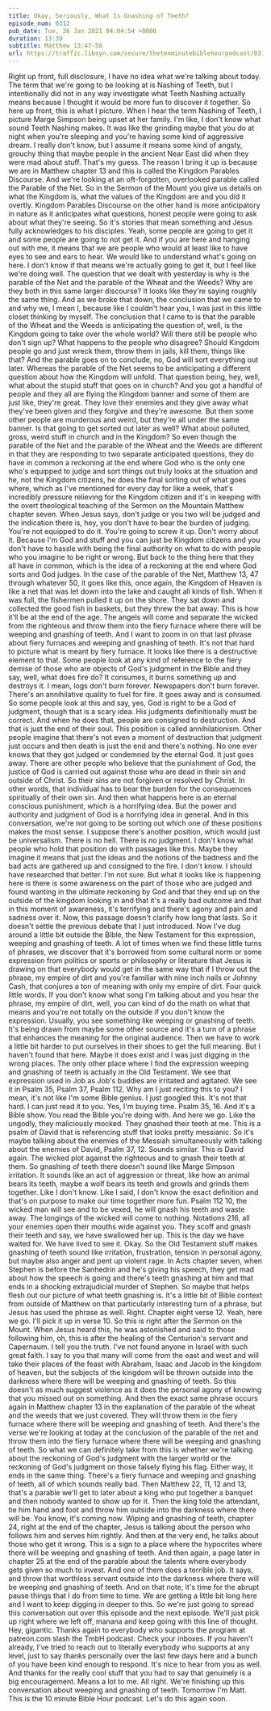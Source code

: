 ```yaml
---
title: Okay, Seriously, What Is Gnashing of Teeth?
episode_num: 0312
pub_date: Tue, 26 Jan 2021 04:04:54 +0000
duration: 13:39
subtitle: Matthew 13:47-50
url: https://traffic.libsyn.com/secure/thetenminutebiblehourpodcast/0312_-_Okay_Seriously_What_is_Gnashing_of_Teeth.mp3
---
```


 Right up front, full disclosure, I have no idea what we're talking about today. The term that we're going to be looking at is Nashing of Teeth, but I intentionally did not in any way investigate what Teeth Nashing actually means because I thought it would be more fun to discover it together. So here up front, this is what I picture. When I hear the term Nashing of Teeth, I picture Marge Simpson being upset at her family. I'm like, I don't know what sound Teeth Nashing makes. It was like the grinding maybe that you do at night when you're sleeping and you're having some kind of aggressive dream. I really don't know, but I assume it means some kind of angsty, grouchy thing that maybe people in the ancient Near East did when they were mad about stuff. That's my guess. The reason I bring it up is because we are in Matthew chapter 13 and this is called the Kingdom Parables Discourse. And we're looking at an oft-forgotten, overlooked parable called the Parable of the Net. So in the Sermon of the Mount you give us details on what the Kingdom is, what the values of the Kingdom are and you did it overtly. Kingdom Parables Discourse on the other hand is more anticipatory in nature as it anticipates what questions, honest people were going to ask about what they're seeing. So it's stories that mean something and Jesus fully acknowledges to his disciples. Yeah, some people are going to get it and some people are going to not get it. And if you are here and hanging out with me, it means that we are people who would at least like to have eyes to see and ears to hear. We would like to understand what's going on here. I don't know if that means we're actually going to get it, but I feel like we're doing well. The question that we dealt with yesterday is why is the parable of the Net and the parable of the Wheat and the Weeds? Why are they both in this same larger discourse? It looks like they're saying roughly the same thing. And as we broke that down, the conclusion that we came to and why we, I mean I, because like I couldn't hear you, I was just in this little closet thinking by myself. The conclusion that I came to is that the parable of the Wheat and the Weeds is anticipating the question of, well, is the Kingdom going to take over the whole world? Will there still be people who don't sign up? What happens to the people who disagree? Should Kingdom people go and just wreck them, throw them in jails, kill them, things like that? And the parable goes on to conclude, no, God will sort everything out later. Whereas the parable of the Net seems to be anticipating a different question about how the Kingdom will unfold. That question being, hey, well, what about the stupid stuff that goes on in church? And you got a handful of people and they all are flying the Kingdom banner and some of them are just like, they're great. They love their enemies and they give away what they've been given and they forgive and they're awesome. But then some other people are murderous and weird, but they're all under the same banner. Is that going to get sorted out later as well? What about polluted, gross, weird stuff in church and in the Kingdom? So even though the parable of the Net and the parable of the Wheat and the Weeds are different in that they are responding to two separate anticipated questions, they do have in common a reckoning at the end where God who is the only one who's equipped to judge and sort things out truly looks at the situation and he, not the Kingdom citizens, he does the final sorting out of what goes where, which as I've mentioned for every day for like a week, that's incredibly pressure relieving for the Kingdom citizen and it's in keeping with the overt theological teaching of the Sermon on the Mountain Matthew chapter seven. When Jesus says, don't judge or you two will be judged and the indication there is, hey, you don't have to bear the burden of judging. You're not equipped to do it. You're going to screw it up. Don't worry about it. Because I'm God and stuff and you can just be Kingdom citizens and you don't have to hassle with being the final authority on what to do with people who you imagine to be right or wrong. But back to the thing here that they all have in common, which is the idea of a reckoning at the end where God sorts and God judges. In the case of the parable of the Net, Matthew 13, 47 through whatever 50, it goes like this, once again, the Kingdom of Heaven is like a net that was let down into the lake and caught all kinds of fish. When it was full, the fishermen pulled it up on the shore. They sat down and collected the good fish in baskets, but they threw the bat away. This is how it'll be at the end of the age. The angels will come and separate the wicked from the righteous and throw them into the fiery furnace where there will be weeping and gnashing of teeth. And I want to zoom in on that last phrase about fiery furnaces and weeping and gnashing of teeth. It's not that hard to picture what is meant by fiery furnace. It looks like there is a destructive element to that. Some people look at any kind of reference to the fiery demise of those who are objects of God's judgment in the Bible and they say, well, what does fire do? It consumes, it burns something up and destroys it. I mean, logs don't burn forever. Newspapers don't burn forever. There's an annihilative quality to fuel for fire. It goes away and is consumed. So some people look at this and say, yes, God is right to be a God of judgment, though that is a scary idea. His judgments definitionally must be correct. And when he does that, people are consigned to destruction. And that is just the end of their soul. This position is called annihilationism. Other people imagine that there's not even a moment of destruction that judgment just occurs and then death is just the end and there's nothing. No one ever knows that they got judged or condemned by the eternal God. It just goes away. There are other people who believe that the punishment of God, the justice of God is carried out against those who are dead in their sin and outside of Christ. So their sins are not forgiven or resolved by Christ. In other words, that individual has to bear the burden for the consequences spiritually of their own sin. And then what happens here is an eternal conscious punishment, which is a horrifying idea. But the power and authority and judgment of God is a horrifying idea in general. And in this conversation, we're not going to be sorting out which one of these positions makes the most sense. I suppose there's another position, which would just be universalism. There is no hell. There is no judgment. I don't know what people who hold that position do with passages like this. Maybe they imagine it means that just the ideas and the notions of the badness and the bad acts are gathered up and consigned to the fire. I don't know. I should have researched that better. I'm not sure. But what it looks like is happening here is there is some awareness on the part of those who are judged and found wanting in the ultimate reckoning by God and that they end up on the outside of the kingdom looking in and that it's a really bad outcome and that in this moment of awareness, it's terrifying and there's agony and pain and sadness over it. Now, this passage doesn't clarify how long that lasts. So it doesn't settle the previous debate that I just introduced. Now I've dug around a little bit outside the Bible, the New Testament for this expression, weeping and gnashing of teeth. A lot of times when we find these little turns of phrases, we discover that it's borrowed from some cultural norm or some expression from politics or sports or philosophy or literature that Jesus is drawing on that everybody would get in the same way that if I throw out the phrase, my empire of dirt and you're familiar with nine inch nails or Johnny Cash, that conjures a ton of meaning with only my empire of dirt. Four quick little words. If you don't know what song I'm talking about and you hear the phrase, my empire of dirt, well, you can kind of do the math on what that means and you're not totally on the outside if you don't know the expression. Usually, you see something like weeping or gnashing of teeth. It's being drawn from maybe some other source and it's a turn of a phrase that enhances the meaning for the original audience. Then we have to work a little bit harder to put ourselves in their shoes to get the full meaning. But I haven't found that here. Maybe it does exist and I was just digging in the wrong places. The only other place where I find the expression weeping and gnashing of teeth is actually in the Old Testament. We see that expression used in Job as Job's buddies are irritated and agitated. We see it in Psalm 35, Psalm 37, Psalm 112. Why am I just reciting this to you? I mean, it's not like I'm some Bible genius. I just googled this. It's not that hard. I can just read it to you. Yes, I'm buying time. Psalm 35, 16. And it's a Bible show. You read the Bible you're doing with. And here we go. Like the ungodly, they maliciously mocked. They gnashed their teeth at me. This is a psalm of David that is referencing stuff that looks pretty messianic. So it's maybe talking about the enemies of the Messiah simultaneously with talking about the enemies of David, Psalm 37, 12. Sounds similar. This is David again. The wicked plot against the righteous and to gnash their teeth at them. So gnashing of teeth there doesn't sound like Marge Simpson irritation. It sounds like an act of aggression or threat, like how an animal bears its teeth, maybe a wolf bears its teeth and growls and grinds them together. Like I don't know. Like I said, I don't know the exact definition and that's on purpose to make our time together more fun. Psalm 112 10, the wicked man will see and to be vexed, he will gnash his teeth and waste away. The longings of the wicked will come to nothing. Notations 216, all your enemies open their mouths wide against you. They scoff and gnash their teeth and say, we have swallowed her up. This is the day we have waited for. We have lived to see it. Okay. So the Old Testament stuff makes gnashing of teeth sound like irritation, frustration, tension in personal agony, but maybe also anger and pent up violent rage. In Acts chapter seven, when Stephen is before the Sanhedrin and he's giving his speech, they get mad about how the speech is going and there's teeth gnashing at him and that ends in a shocking extrajudicial murder of Stephen. So maybe that helps flesh out our picture of what teeth gnashing is. It's a little bit of Bible context from outside of Matthew on that particularly interesting turn of a phrase, but Jesus has used the phrase as well. Right. Chapter eight verse 12. Yeah, here we go. I'll pick it up in verse 10. So this is right after the Sermon on the Mount. When Jesus heard this, he was astonished and said to those following him, oh, this is after the healing of the Centurion's servant and Capernaum. I tell you the truth. I've not found anyone in Israel with such great faith. I say to you that many will come from the east and west and will take their places of the feast with Abraham, Isaac and Jacob in the kingdom of heaven, but the subjects of the kingdom will be thrown outside into the darkness where there will be weeping and gnashing of teeth. So this doesn't as much suggest violence as it does the personal agony of knowing that you missed out on something. And then the exact same phrase occurs again in Matthew chapter 13 in the explanation of the parable of the wheat and the weeds that we just covered. They will throw them in the fiery furnace where there will be weeping and gnashing of teeth. And there's the verse we're looking at today at the conclusion of the parable of the net and throw them into the fiery furnace where there will be weeping and gnashing of teeth. So what we can definitely take from this is whether we're talking about the reckoning of God's judgment with the larger world or the reckoning of God's judgment on those falsely flying his flag. Either way, it ends in the same thing. There's a fiery furnace and weeping and gnashing of teeth, all of which sounds really bad. Then Matthew 22, 11, 12 and 13, that's a parable we'll get to later about a king who put together a banquet and then nobody wanted to show up for it. Then the king told the attendant, tie him hand and foot and throw him outside into the darkness where there will be. You know, it's coming now. Wiping and gnashing of teeth, chapter 24, right at the end of the chapter, Jesus is talking about the person who follows him and serves him rightly. And then at the very end, he talks about those who get it wrong. This is a sign to a place where the hypocrites where there will be weeping and gnashing of teeth. And then again, a page later in chapter 25 at the end of the parable about the talents where everybody gets given so much to invest. And one of them does a terrible job. It says, and throw that worthless servant outside into the darkness where there will be weeping and gnashing of teeth. And on that note, it's time for the abrupt pause things that I do from time to time. We are getting a little bit long here and I want to keep digging in deeper to this. So we're just going to spread this conversation out over this episode and the next episode. We'll just pick up right where we left off, manana and keep going with this line of thought. Hey, gigantic. Thanks again to everybody who supports the program at patreon.com slash the TmbH podcast. Check your inboxes. If you haven't already, I've tried to reach out to literally everybody who supports at any level, just to say thanks personally over the last few days here and a bunch of you have been kind enough to respond. It's nice to hear from you as well. And thanks for the really cool stuff that you had to say that genuinely is a big encouragement. Means a lot to me. All right. We're finishing up this conversation about weeping and gnashing of teeth. Tomorrow I'm Matt. This is the 10 minute Bible Hour podcast. Let's do this again soon.